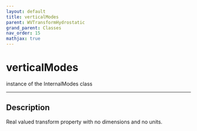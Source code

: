 ```yaml
---
layout: default
title: verticalModes
parent: WVTransformHydrostatic
grand_parent: Classes
nav_order: 15
mathjax: true
---
```


#  verticalModes

instance of the InternalModes class


---

## Description
Real valued transform property with no dimensions and no units.

